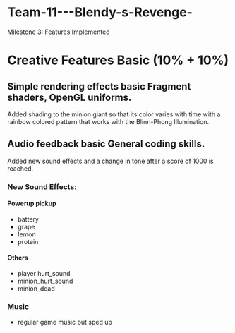 # Team-11---Blendy-s-Revenge-

Milestone 3: Features Implemented

# Creative Features Basic (10% + 10%)
## Simple rendering effects    basic    Fragment shaders, OpenGL uniforms. 
Added shading to the minion giant so that its color varies with time with a rainbow colored pattern that works with the Blinn-Phong Illumination.
## Audio feedback    basic    General coding skills.
Added new sound effects and a change in tone after a score of 1000 is reached.
### New Sound Effects:
#### Powerup pickup
- battery
- grape
- lemon
- protein
#### Others
- player hurt_sound
- minion_hurt_sound
- minion_dead

### Music
- regular game music but sped up

